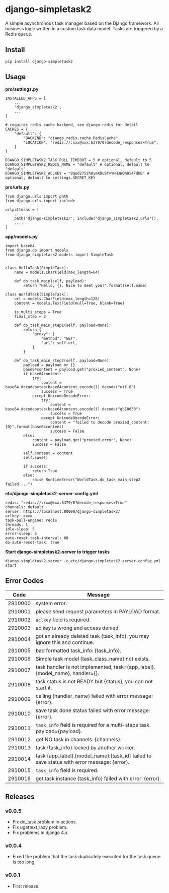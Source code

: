 # django-simpletask2

A simple asynchronous task manager based on the Django framework. All business logic written in a custom task data model. Tasks are triggered by a Redis queue.

## Install

```
pip install django-simpletask2
```

## Usage

**pro/settings.py**

```
INSTALLED_APPS = [
    ...
    'django_simpletask2',
    ...
]

# requires redis cache backend, see django-redis for detail
CACHES = {
    "default": {
        "BACKEND": "django_redis.cache.RedisCache",
        "LOCATION": "redis://:xxx@xxx:6379/0?decode_responses=True",
    }
}

DJANGO_SIMPLETASK2_TASK_PULL_TIMEOUT = 5 # optional, default to 5
DJANGO_SIMPLETASK2_REDIS_NAME = "default" # optional, default to "default"
DJANGO_SIMPLETASK2_ACLKEY = "Bqud27SzhUymXDuBfvYNHJWQm0i4FdUB" # optional, default to settings.SECRET_KEY
```

**pro/urls.py**

```
from django.urls import path
from django.urls import include

urlpatterns = [
    ...
    path('django-simpletask2/', include("django_simpletask2.urls")),
    ....
]
```

**app/models.py**

```
import base64
from django.db import models
from django_simpletask2.models import SimpleTask


class HelloTask(SimpleTask):
    name = models.CharField(max_length=64)

    def do_task_main(self, payload):
        return "Hello, {}. Nice to meet you!".format(self.name)

class WorldTask(SimpleTask):
    url = models.CharField(max_length=128)
    content = models.TextField(null=True, blank=True)

    is_multi_steps = True
    final_step = 2

    def do_task_main_step1(self, payload=None):
        return {
            "proxy": {
                "method": "GET",
                "url": self.url,
            }
        }
    
    def do_task_main_step2(self, payload=None):
        payload = payload or {}
        base64content = payload.get("proxied_content", None)
        if base64content:
            try:
                content = base64.decodebytes(base64content.encode()).decode("utf-8")
                success = True
            except UnicodeDecodeError:
                try:
                    content = base64.decodebytes(base64content.encode()).decode("gb18030")
                    success = True
                except UnicodeDecodeError:
                    content = "failed to decode proxied_content: {0}".format(base64content)
                    success = False
        else:
            content = payload.get("proxied_error", None)
            success = False

        self.content = content
        self.save()

        if success:
            return True
        else:
            raise RuntimeError("WorldTask.do_task_main_step2 failed....")
```

**etc/django-simpletask2-server-config.yml**

```
redis: "redis://:xxx@xxx:6379/0?decode_responses=True"
channels: default
server: https://localhost:80000/django-simpletask2/
aclkey: xxxx
task-pull-engine: redis
threads: 1
idle-sleep: 5
error-sleep: 5
auto-reset-task-interval: 60
do-auto-reset-task: true
```

**Start django-simpletask2-server to trigger tasks**

```
django-simpletask2-server -c etc/django-simpletask2-server-config.yml start
```

## Error Codes

| Code | Message |
| --- | --- |
| 2910000 | system error. |
| 2910001 | please send request parameters in PAYLOAD format. |
| 2910002 | `aclkey` field is required. |
| 2910003 | aclkey is wrong and access denied. |
| 2910004 | got an already deleted task {task_info}, you may ignore this and continue. |
| 2910005 | bad formatted task_info: {task_info}. |
| 2910006 | Simple task model {task_class_name} not exists. |
| 2910007 | task handler is not implemented, task={app_label}.{model_name}, handler={}. |
| 2910008 | task status is not READY but {status}, you can not start it. |
| 2910009 | calling {handler_name} failed with error message: {error}. |
| 2910010 | save task done status failed with error message: {error}. |
| 2910011 | `task_info` field is required for a multi-steps task. payload={payload}. |
| 2910012 | got NO task in channels: {channels}. |
| 2910013 | task {task_info} locked by another worker. |
| 2910014 | task {app_label}.{model_name}:{task_id} failed to save status with error message: {error}. |
| 2910015 | `task_info` field is required. |
| 2910016 | get task instance {task_info} failed with error: {error}. |


## Releases

### v0.0.5

- Fix do_task problem in actions.
- Fix ugettext_lazy problem.
- Fix problems in django 4.x.

### v0.0.4

- Fixed the problem that the task duplicately executed for the task queue is too long.

### v0.0.1

- First release.